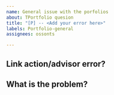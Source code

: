 ```yaml
---
name: General issue with the porfolios
about: TPortfolio quesion 
title: "[P] -- <Add your error here>"
labels: Portfolio-general
assignees: ossonts

---
```


<!-- Please add some info so I can see the problem-->

## Link action/advisor error?

## What is the problem?
